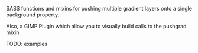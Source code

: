 SASS functions and mixins for pushing multiple gradient layers onto a single background property.

Also, a GIMP Plugin which allow you to visually build calls to the pushgrad mixin.

TODO: examples